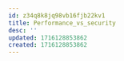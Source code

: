```yaml
---
id: z34q8k8jq98vb16fjb22kv1
title: Performance_vs_security
desc: ''
updated: 1716128853862
created: 1716128853862
---
```

